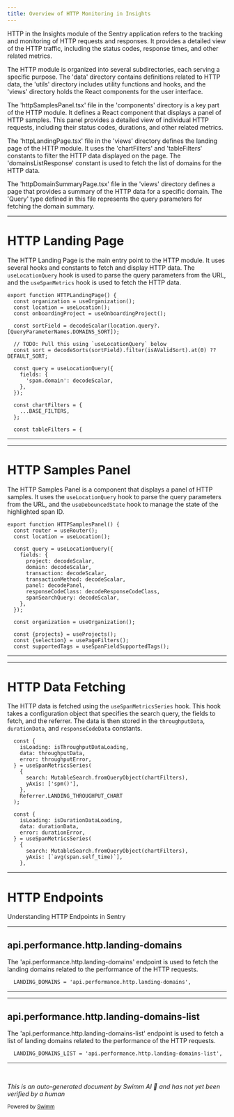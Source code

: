 ```yaml
---
title: Overview of HTTP Monitoring in Insights
---
```

HTTP in the Insights module of the Sentry application refers to the tracking and monitoring of HTTP requests and responses. It provides a detailed view of the HTTP traffic, including the status codes, response times, and other related metrics.

The HTTP module is organized into several subdirectories, each serving a specific purpose. The 'data' directory contains definitions related to HTTP data, the 'utils' directory includes utility functions and hooks, and the 'views' directory holds the React components for the user interface.

The 'httpSamplesPanel.tsx' file in the 'components' directory is a key part of the HTTP module. It defines a React component that displays a panel of HTTP samples. This panel provides a detailed view of individual HTTP requests, including their status codes, durations, and other related metrics.

The 'httpLandingPage.tsx' file in the 'views' directory defines the landing page of the HTTP module. It uses the 'chartFilters' and 'tableFilters' constants to filter the HTTP data displayed on the page. The 'domainsListResponse' constant is used to fetch the list of domains for the HTTP data.

The 'httpDomainSummaryPage.tsx' file in the 'views' directory defines a page that provides a summary of the HTTP data for a specific domain. The 'Query' type defined in this file represents the query parameters for fetching the domain summary.

<SwmSnippet path="/static/app/views/insights/http/views/httpLandingPage.tsx" line="48">

---

# HTTP Landing Page

The HTTP Landing Page is the main entry point to the HTTP module. It uses several hooks and constants to fetch and display HTTP data. The `useLocationQuery` hook is used to parse the query parameters from the URL, and the `useSpanMetrics` hook is used to fetch the HTTP data.

```tsx
export function HTTPLandingPage() {
  const organization = useOrganization();
  const location = useLocation();
  const onboardingProject = useOnboardingProject();

  const sortField = decodeScalar(location.query?.[QueryParameterNames.DOMAINS_SORT]);

  // TODO: Pull this using `useLocationQuery` below
  const sort = decodeSorts(sortField).filter(isAValidSort).at(0) ?? DEFAULT_SORT;

  const query = useLocationQuery({
    fields: {
      'span.domain': decodeScalar,
    },
  });

  const chartFilters = {
    ...BASE_FILTERS,
  };

  const tableFilters = {
```

---

</SwmSnippet>

<SwmSnippet path="/static/app/views/insights/http/components/httpSamplesPanel.tsx" line="70">

---

# HTTP Samples Panel

The HTTP Samples Panel is a component that displays a panel of HTTP samples. It uses the `useLocationQuery` hook to parse the query parameters from the URL, and the `useDebouncedState` hook to manage the state of the highlighted span ID.

```tsx
export function HTTPSamplesPanel() {
  const router = useRouter();
  const location = useLocation();

  const query = useLocationQuery({
    fields: {
      project: decodeScalar,
      domain: decodeScalar,
      transaction: decodeScalar,
      transactionMethod: decodeScalar,
      panel: decodePanel,
      responseCodeClass: decodeResponseCodeClass,
      spanSearchQuery: decodeScalar,
    },
  });

  const organization = useOrganization();

  const {projects} = useProjects();
  const {selection} = usePageFilters();
  const supportedTags = useSpanFieldSupportedTags();
```

---

</SwmSnippet>

<SwmSnippet path="/static/app/views/insights/http/views/httpLandingPage.tsx" line="91">

---

# HTTP Data Fetching

The HTTP data is fetched using the `useSpanMetricsSeries` hook. This hook takes a configuration object that specifies the search query, the fields to fetch, and the referrer. The data is then stored in the `throughputData`, `durationData`, and `responseCodeData` constants.

```tsx
  const {
    isLoading: isThroughputDataLoading,
    data: throughputData,
    error: throughputError,
  } = useSpanMetricsSeries(
    {
      search: MutableSearch.fromQueryObject(chartFilters),
      yAxis: ['spm()'],
    },
    Referrer.LANDING_THROUGHPUT_CHART
  );

  const {
    isLoading: isDurationDataLoading,
    data: durationData,
    error: durationError,
  } = useSpanMetricsSeries(
    {
      search: MutableSearch.fromQueryObject(chartFilters),
      yAxis: [`avg(span.self_time)`],
    },
```

---

</SwmSnippet>

# HTTP Endpoints

Understanding HTTP Endpoints in Sentry

<SwmSnippet path="/static/app/views/insights/http/referrers.tsx" line="2">

---

## api.performance.http.landing-domains

The 'api.performance.http.landing-domains' endpoint is used to fetch the landing domains related to the performance of the HTTP requests.

```tsx
  LANDING_DOMAINS = 'api.performance.http.landing-domains',
```

---

</SwmSnippet>

<SwmSnippet path="/static/app/views/insights/http/referrers.tsx" line="3">

---

## api.performance.http.landing-domains-list

The 'api.performance.http.landing-domains-list' endpoint is used to fetch a list of landing domains related to the performance of the HTTP requests.

```tsx
  LANDING_DOMAINS_LIST = 'api.performance.http.landing-domains-list',
```

---

</SwmSnippet>

&nbsp;

*This is an auto-generated document by Swimm AI 🌊 and has not yet been verified by a human*

<SwmMeta version="3.0.0" repo-id="Z2l0aHViJTNBJTNBc2VudHJ5LWRlbW8lM0ElM0FTd2ltbS1EZW1v" repo-name="sentry-demo" doc-type="overview"><sup>Powered by [Swimm](/)</sup></SwmMeta>

